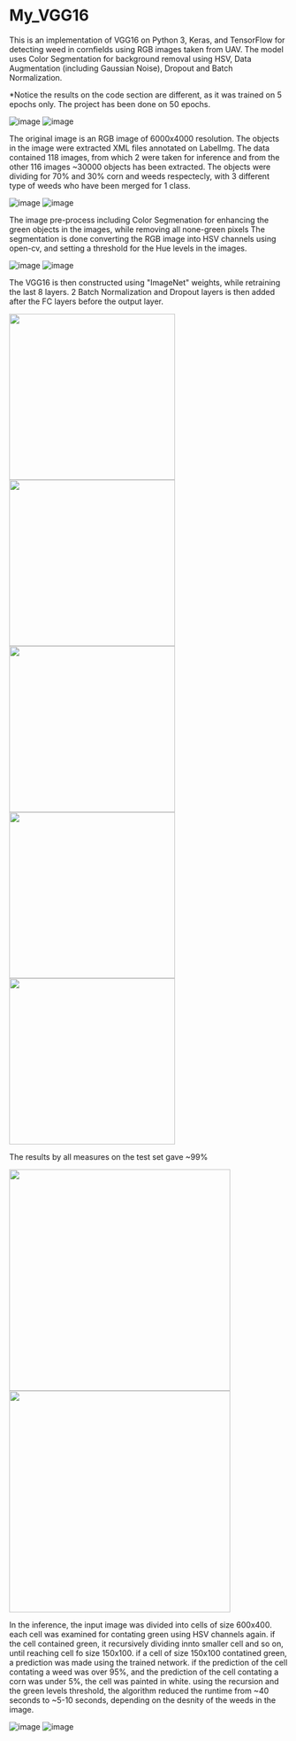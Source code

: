 # My_VGG16
This is an implementation of VGG16 on Python 3, Keras, and TensorFlow for detecting weed in cornfields using RGB images taken from UAV.
The model uses Color Segmentation for background removal using HSV, Data Augmentation (including Gaussian Noise), Dropout and Batch Normalization.

*Notice the results on the code section are different, as it was trained on 5 epochs only. The project has been done on 50 epochs.


![image](https://user-images.githubusercontent.com/60111412/86477039-52a80d80-bd50-11ea-9b3c-b9e2b4abc2ed.png)  ![image](https://user-images.githubusercontent.com/60111412/86478421-ea0e6000-bd52-11ea-9f93-671988ce5f56.png)



The original image is an RGB image of 6000x4000 resolution.
The objects in the image were extracted XML files annotated on LabelImg.
The data contained 118 images, from which 2 were taken for inference and from the other 116 images ~30000 objects has been extracted.
The objects were dividing for 70% and 30% corn and weeds respectecly, with 3 different type of weeds who have been merged for 1 class.


![image](https://user-images.githubusercontent.com/60111412/86476900-15dc1680-bd50-11ea-838f-52862286a7ab.png)  ![image](https://user-images.githubusercontent.com/60111412/86478404-e4187f00-bd52-11ea-8469-a30e6a2be71b.png)                             


The image pre-process including Color Segmenation for enhancing the green objects in the images, while removing all none-green pixels
The segmentation is done converting the RGB image into HSV channels using open-cv, and setting a threshold for the Hue levels in the images.


![image](https://user-images.githubusercontent.com/60111412/86476905-18d70700-bd50-11ea-86af-b0764ea8edb0.png)    ![image](https://user-images.githubusercontent.com/60111412/86478411-e7136f80-bd52-11ea-8299-ecd656905f3e.png)

The VGG16 is then constructed using "ImageNet" weights, while retraining the last 8 layers. 2 Batch Normalization and Dropout layers is then added after the FC layers before the output layer.


<img src="https://user-images.githubusercontent.com/60111412/86479994-db757800-bd55-11ea-98a2-0cca67035c1c.png" width="300"> <img src="https://user-images.githubusercontent.com/60111412/86480055-fcd66400-bd55-11ea-8777-ce938fd55778.png" width="300"> <img src="https://user-images.githubusercontent.com/60111412/86480149-20011380-bd56-11ea-858a-89f39e30d00f.png" width="300">
<img src="https://user-images.githubusercontent.com/60111412/86480226-4030d280-bd56-11ea-87f7-aeb222bd0be8.png" width="300"> <img src="https://user-images.githubusercontent.com/60111412/86479994-db757800-bd55-11ea-98a2-0cca67035c1c.png" width="300">


The results by all measures on the test set gave ~99%


<img src="https://user-images.githubusercontent.com/60111412/86479647-365a9f80-bd55-11ea-9ad0-bfe44644e1ad.png" width="400"> 


<img src="https://user-images.githubusercontent.com/60111412/86479946-c26cc700-bd55-11ea-8689-b780b1462138.png" width="400">


In the inference, the input image was divided into cells of size 600x400.
each cell was examined for contating green using HSV channels again.
if the cell contained green, it recursively dividing innto smaller cell and so on, until reaching cell fo size 150x100.
if a cell of size 150x100 contatined green, a prediction was made using the trained network.
if the prediction of the cell contating a weed was over 95%, and the prediction of the cell contating a corn was under 5%, the cell was painted in white.
using the recursion and the green levels threshold, the algorithm reduced the runtime from ~40 seconds to ~5-10 seconds, depending on the desnity of the weeds in the image.



![image](https://user-images.githubusercontent.com/60111412/86477039-52a80d80-bd50-11ea-9b3c-b9e2b4abc2ed.png)  ![image](https://user-images.githubusercontent.com/60111412/86478421-ea0e6000-bd52-11ea-9f93-671988ce5f56.png)










